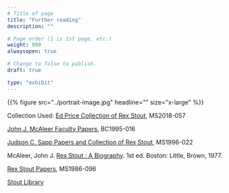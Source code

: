 ```yaml
---
# Title of page
title: "Further reading"
description: ""

# Page order (1 is 1st page, etc.)
weight: 999
alwaysopen: true

# Change to false to publish.
draft: true

type: "exhibit"
---
```


{{% figure src="../portrait-image.jpg" headline="" size="x-large" %}}

Collection Used: [Ed Price Collection of Rex Stout](https://bc-primo.hosted.exlibrisgroup.com/permalink/f/l6ucgu/ALMA-BC21495631010001021), MS2018-057

[John J. McAleer Faculty Papers](https://bc-primo.hosted.exlibrisgroup.com/permalink/f/l6ucgu/ALMA-BC21349383200001021), BC1995-016

[Judson C. Sapp Papers and Collection of Rex Stout](https://bc-primo.hosted.exlibrisgroup.com/permalink/f/l6ucgu/ALMA-BC21351253640001021), MS1996-022

McAleer, John J. [Rex Stout : A Biography](https://bc-primo.hosted.exlibrisgroup.com/permalink/f/l6ucgu/ALMA-BC21359982650001021). 1st ed. Boston: Little, Brown, 1977.

[Rex Stout Papers](https://bc-primo.hosted.exlibrisgroup.com/permalink/f/l6ucgu/ALMA-BC21323242860001021), MS1986-096

[Stout Library](https://bclib.bc.edu/search/burns/collection/stout+library)
